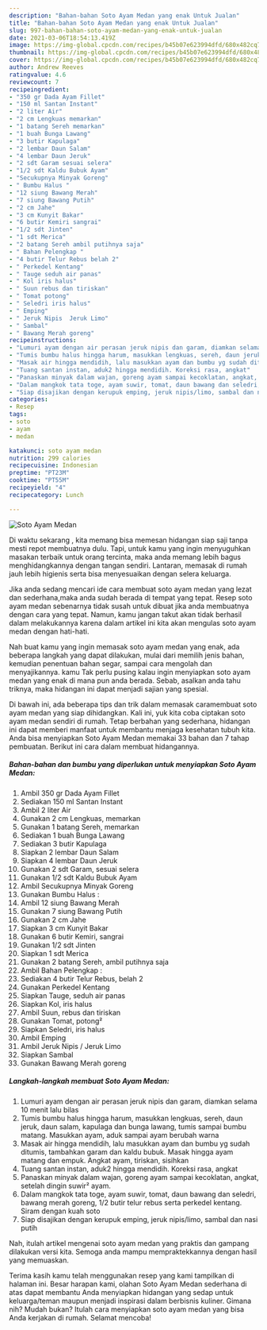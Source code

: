 ```yaml
---
description: "Bahan-bahan Soto Ayam Medan yang enak Untuk Jualan"
title: "Bahan-bahan Soto Ayam Medan yang enak Untuk Jualan"
slug: 997-bahan-bahan-soto-ayam-medan-yang-enak-untuk-jualan
date: 2021-03-06T18:54:13.419Z
image: https://img-global.cpcdn.com/recipes/b45b07e623994dfd/680x482cq70/soto-ayam-medan-foto-resep-utama.jpg
thumbnail: https://img-global.cpcdn.com/recipes/b45b07e623994dfd/680x482cq70/soto-ayam-medan-foto-resep-utama.jpg
cover: https://img-global.cpcdn.com/recipes/b45b07e623994dfd/680x482cq70/soto-ayam-medan-foto-resep-utama.jpg
author: Andrew Reeves
ratingvalue: 4.6
reviewcount: 7
recipeingredient:
- "350 gr Dada Ayam Fillet"
- "150 ml Santan Instant"
- "2 liter Air"
- "2 cm Lengkuas memarkan"
- "1 batang Sereh memarkan"
- "1 buah Bunga Lawang"
- "3 butir Kapulaga"
- "2 lembar Daun Salam"
- "4 lembar Daun Jeruk"
- "2 sdt Garam sesuai selera"
- "1/2 sdt Kaldu Bubuk Ayam"
- "Secukupnya Minyak Goreng"
- " Bumbu Halus "
- "12 siung Bawang Merah"
- "7 siung Bawang Putih"
- "2 cm Jahe"
- "3 cm Kunyit Bakar"
- "6 butir Kemiri sangrai"
- "1/2 sdt Jinten"
- "1 sdt Merica"
- "2 batang Sereh ambil putihnya saja"
- " Bahan Pelengkap "
- "4 butir Telur Rebus belah 2"
- " Perkedel Kentang"
- " Tauge seduh air panas"
- " Kol iris halus"
- " Suun rebus dan tiriskan"
- " Tomat potong"
- " Seledri iris halus"
- " Emping"
- " Jeruk Nipis  Jeruk Limo"
- " Sambal"
- " Bawang Merah goreng"
recipeinstructions:
- "Lumuri ayam dengan air perasan jeruk nipis dan garam, diamkan selama 10 menit lalu bilas"
- "Tumis bumbu halus hingga harum, masukkan lengkuas, sereh, daun jeruk, daun salam, kapulaga dan bunga lawang, tumis sampai bumbu matang. Masukkan ayam, aduk sampai ayam berubah warna"
- "Masak air hingga mendidih, lalu masukkan ayam dan bumbu yg sudah ditumis, tambahkan garam dan kaldu bubuk. Masak hingga ayam matang dan empuk. Angkat ayam, tiriskan, sisihkan"
- "Tuang santan instan, aduk2 hingga mendidih. Koreksi rasa, angkat"
- "Panaskan minyak dalam wajan, goreng ayam sampai kecoklatan, angkat, setelah dingin suwir² ayam."
- "Dalam mangkok tata toge, ayam suwir, tomat, daun bawang dan seledri, bawang merah goreng, 1/2 butir telur rebus serta perkedel kentang. Siram dengan kuah soto"
- "Siap disajikan dengan kerupuk emping, jeruk nipis/limo, sambal dan nasi putih"
categories:
- Resep
tags:
- soto
- ayam
- medan

katakunci: soto ayam medan 
nutrition: 299 calories
recipecuisine: Indonesian
preptime: "PT23M"
cooktime: "PT55M"
recipeyield: "4"
recipecategory: Lunch

---
```



![Soto Ayam Medan](https://img-global.cpcdn.com/recipes/b45b07e623994dfd/680x482cq70/soto-ayam-medan-foto-resep-utama.jpg)

Di waktu  sekarang , kita memang bisa memesan hidangan siap saji tanpa mesti repot membuatnya dulu. Tapi, untuk kamu yang ingin menyuguhkan masakan terbaik untuk orang tercinta, maka anda memang lebih bagus menghidangkannya dengan tangan sendiri. Lantaran, memasak di rumah jauh lebih higienis serta bisa menyesuaikan dengan selera keluarga.

Jika anda sedang mencari ide cara membuat soto ayam medan yang lezat dan sederhana,maka anda sudah berada di tempat yang tepat. Resep soto ayam medan  sebenarnya tidak susah untuk dibuat jika anda membuatnya dengan cara yang tepat. Namun, kamu jangan takut akan tidak berhasil dalam melakukannya 
karena dalam artikel ini kita akan mengulas soto ayam medan dengan hati-hati.  



Nah buat kamu yang ingin memasak soto ayam medan yang enak, ada beberapa langkah yang dapat dilakukan, mulai dari memilih jenis bahan, kemudian penentuan bahan segar, sampai cara mengolah dan menyajikannya. kamu Tak perlu pusing kalau ingin menyiapkan soto ayam medan yang enak di mana pun anda berada. Sebab, asalkan anda  tahu triknya, maka hidangan ini dapat menjadi sajian yang spesial.

Di bawah ini, ada beberapa tips dan trik dalam memasak caramembuat soto ayam medan yang siap dihidangkan. Kali ini, yuk kita coba ciptakan soto ayam medan sendiri di rumah. Tetap berbahan yang sederhana, hidangan ini dapat memberi manfaat untuk membantu menjaga kesehatan tubuh kita. Anda bisa menyiapkan Soto Ayam Medan memakai 33 bahan dan 7 tahap pembuatan. Berikut ini cara dalam membuat hidangannya.

<!--inarticleads1-->

##### Bahan-bahan dan bumbu yang diperlukan untuk menyiapkan Soto Ayam Medan:

1. Ambil 350 gr Dada Ayam Fillet
1. Sediakan 150 ml Santan Instant
1. Ambil 2 liter Air
1. Gunakan 2 cm Lengkuas, memarkan
1. Gunakan 1 batang Sereh, memarkan
1. Sediakan 1 buah Bunga Lawang
1. Sediakan 3 butir Kapulaga
1. Siapkan 2 lembar Daun Salam
1. Siapkan 4 lembar Daun Jeruk
1. Gunakan 2 sdt Garam, sesuai selera
1. Gunakan 1/2 sdt Kaldu Bubuk Ayam
1. Ambil Secukupnya Minyak Goreng
1. Gunakan  Bumbu Halus :
1. Ambil 12 siung Bawang Merah
1. Gunakan 7 siung Bawang Putih
1. Gunakan 2 cm Jahe
1. Siapkan 3 cm Kunyit Bakar
1. Gunakan 6 butir Kemiri, sangrai
1. Gunakan 1/2 sdt Jinten
1. Siapkan 1 sdt Merica
1. Gunakan 2 batang Sereh, ambil putihnya saja
1. Ambil  Bahan Pelengkap :
1. Sediakan 4 butir Telur Rebus, belah 2
1. Gunakan  Perkedel Kentang
1. Siapkan  Tauge, seduh air panas
1. Siapkan  Kol, iris halus
1. Ambil  Suun, rebus dan tiriskan
1. Gunakan  Tomat, potong²
1. Siapkan  Seledri, iris halus
1. Ambil  Emping
1. Ambil  Jeruk Nipis / Jeruk Limo
1. Siapkan  Sambal
1. Gunakan  Bawang Merah goreng




<!--inarticleads2-->

##### Langkah-langkah membuat Soto Ayam Medan:

1. Lumuri ayam dengan air perasan jeruk nipis dan garam, diamkan selama 10 menit lalu bilas
1. Tumis bumbu halus hingga harum, masukkan lengkuas, sereh, daun jeruk, daun salam, kapulaga dan bunga lawang, tumis sampai bumbu matang. Masukkan ayam, aduk sampai ayam berubah warna
1. Masak air hingga mendidih, lalu masukkan ayam dan bumbu yg sudah ditumis, tambahkan garam dan kaldu bubuk. Masak hingga ayam matang dan empuk. Angkat ayam, tiriskan, sisihkan
1. Tuang santan instan, aduk2 hingga mendidih. Koreksi rasa, angkat
1. Panaskan minyak dalam wajan, goreng ayam sampai kecoklatan, angkat, setelah dingin suwir² ayam.
1. Dalam mangkok tata toge, ayam suwir, tomat, daun bawang dan seledri, bawang merah goreng, 1/2 butir telur rebus serta perkedel kentang. Siram dengan kuah soto
1. Siap disajikan dengan kerupuk emping, jeruk nipis/limo, sambal dan nasi putih




Nah, itulah artikel mengenai  soto ayam medan  yang praktis dan gampang dilakukan versi kita. Semoga anda mampu mempraktekkannya dengan hasil yang memuaskan. 

Terima kasih kamu telah menggunakan resep yang kami tampilkan di halaman ini. Besar harapan kami, olahan  Soto Ayam Medan sederhana di atas dapat membantu Anda menyiapkan hidangan yang sedap untuk keluarga/teman maupun menjadi inspirasi dalam berbisnis kuliner. Gimana nih? Mudah bukan? Itulah cara menyiapkan soto ayam medan yang bisa Anda kerjakan di rumah. Selamat mencoba!

